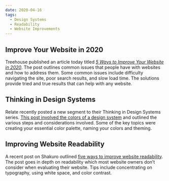 ```yaml
---
date: 2020-04-16
tags:
  - Design Systems
  - Readability
  - Website Improvements
---
```


## Improve Your Website in 2020

Treehouse published an article today titled _[5 Ways to Improve Your Website in 2020](https://blog.teamtreehouse.com/5-ways-to-improve-your-website-in-2020)_. The post outlines common issues that people have with websites and how to address them. Some common issues include difficulty navigating the site, poor search results, and slow load time. The solutions provide tried and true results that can help with any website.

## Thinking in Design Systems

Relate recently posted a new segment to their Thinking in Design Systems series. [This post involved the colors of a design system](https://medium.com/relate/thinking-in-design-systems-colors-6af13af1c07a) and outlined the various steps and considerations involved. Some of the key topics were creating your essential color palette, naming your colors and theming.

## Improving Website Readability

A recent post on Shakuro outlined [five ways to improve website readability](https://shakuro.com/blog/crystal-clear-5-ways-to-improve-website-readability/). The post goes in depth on readability which most website owners don’t consider when evaluating their website. Tips include concentrating on typography, using white space, and color contrast.
